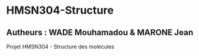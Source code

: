 # HMSN304-Structure
## Autheurs : WADE Mouhamadou & MARONE Jean 
Projet HMSN304 - Structure des molécules
